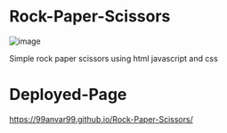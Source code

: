 # Rock-Paper-Scissors
![image](https://github.com/99Anvar99/Rock-Paper-Scissors/assets/60616540/8cf7695d-77f5-4915-9fc4-21c253f17a25)

Simple rock paper scissors using html javascript and css

# Deployed-Page
https://99anvar99.github.io/Rock-Paper-Scissors/
